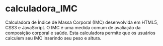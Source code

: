 # calculadora_IMC
Calculadora de Índice de Massa Corporal (IMC) desenvolvida em HTML5, CSS3 e JavaScript. O IMC é uma medida comum de avaliação da composição corporal e saúde. Esta calculadora permite que os usuários calculem seu IMC inserindo seu peso e altura.
